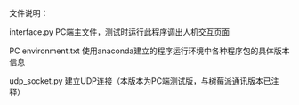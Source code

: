 文件说明：

interface.py	PC端主文件，测试时运行此程序调出人机交互页面

PC environment.txt	使用anaconda建立的程序运行环境中各种程序包的具体版本信息

udp_socket.py 	建立UDP连接（本版本为PC端测试版，与树莓派通讯版本已注释）



